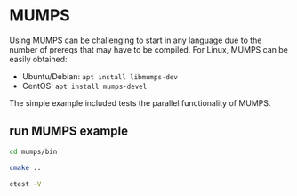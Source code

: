 # MUMPS

Using MUMPS can be challenging to start in any language due to the number of prereqs that may have to be compiled.
For Linux, MUMPS can be easily obtained:

* Ubuntu/Debian: `apt install libmumps-dev`
* CentOS: `apt install mumps-devel`

The simple example included tests the parallel functionality of MUMPS.

## run MUMPS example
```sh
cd mumps/bin

cmake ..

ctest -V
```

